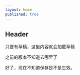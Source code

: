 ```yaml
---
layout: home
published: true
---
```


## Header

只要有草稿，这里内容就会加载草稿

之前的版本不知道去哪里了

好了，现在不知道保存是不是生效。


